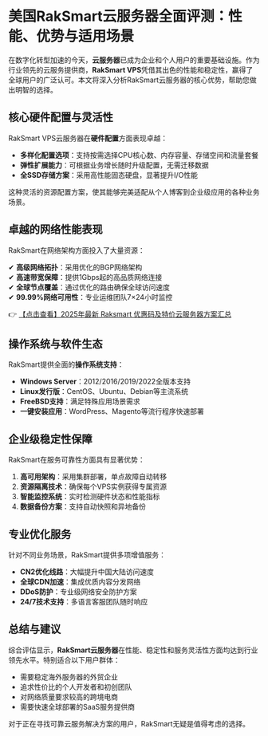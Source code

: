 # 美国RakSmart云服务器全面评测：性能、优势与适用场景

在数字化转型加速的今天，**云服务器**已成为企业和个人用户的重要基础设施。作为行业领先的云服务提供商，**RakSmart VPS**凭借其出色的性能和稳定性，赢得了全球用户的广泛认可。本文将深入分析RakSmart云服务器的核心优势，帮助您做出明智的选择。

## 核心硬件配置与灵活性

RakSmart VPS云服务器在**硬件配置**方面表现卓越：

- **多样化配置选项**：支持按需选择CPU核心数、内存容量、存储空间和流量套餐
- **弹性扩展能力**：可根据业务增长随时升级配置，无需迁移数据
- **全SSD存储方案**：采用高性能固态硬盘，显著提升I/O性能

这种灵活的资源配置方案，使其能够完美适配从个人博客到企业级应用的各种业务场景。

## 卓越的网络性能表现

RakSmart在网络架构方面投入了大量资源：

✔ **高级网络拓扑**：采用优化的BGP网络架构  
✔ **高速带宽保障**：提供1Gbps起的高品质网络连接  
✔ **全球节点覆盖**：通过优化的路由确保全球访问速度  
✔ **99.99%网络可用性**：专业运维团队7×24小时监控  

👉 [【点击查看】2025年最新 Raksmart 优惠码及特价云服务器方案汇总](https://bit.ly/raksmart)

## 操作系统与软件生态

RakSmart提供全面的**操作系统支持**：

- **Windows Server**：2012/2016/2019/2022全版本支持
- **Linux发行版**：CentOS、Ubuntu、Debian等主流系统
- **FreeBSD支持**：满足特殊应用场景需求
- **一键安装应用**：WordPress、Magento等流行程序快速部署

## 企业级稳定性保障

RakSmart在服务可靠性方面具有显著优势：

1. **高可用架构**：采用集群部署，单点故障自动转移
2. **资源隔离技术**：确保每个VPS实例获得专属资源
3. **智能监控系统**：实时检测硬件状态和性能指标
4. **数据备份方案**：支持自动快照和异地备份

## 专业优化服务

针对不同业务场景，RakSmart提供多项增值服务：

- **CN2优化线路**：大幅提升中国大陆访问速度
- **全球CDN加速**：集成优质内容分发网络
- **DDoS防护**：专业级网络安全防护方案
- **24/7技术支持**：多语言客服团队随时响应

## 总结与建议

综合评估显示，**RakSmart云服务器**在性能、稳定性和服务灵活性方面均达到行业领先水平。特别适合以下用户群体：

- 需要稳定海外服务器的外贸企业
- 追求性价比的个人开发者和初创团队
- 对网络质量要求较高的跨境电商
- 需要快速全球部署的SaaS服务提供商

对于正在寻找可靠云服务解决方案的用户，RakSmart无疑是值得考虑的选择。